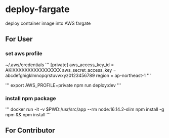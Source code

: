 # deploy-fargate
deploy container image into AWS fargate


## For User

### set aws profile

~/.aws/credentials
'''
[private]
aws_access_key_id = AKIXXXXXXXXXXXXXXXX
aws_secret_access_key = abcdefghigklmnopqrstuvwxyz0123456789
region = ap-northeast-1
'''

'''
export AWS_PROFILE=private
npm run deploy:dev
'''

### install npm package

'''
docker run -it -v $PWD:/usr/src/app --rm node:16.14.2-slim npm install -g npm && npm install 
'''



## For Contributor